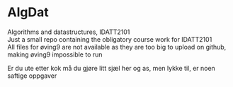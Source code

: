 # AlgDat  
Algorithms and datastructures, IDATT2101  
Just a small repo containing the obligatory course work for IDATT2101  
All files for øving9 are not available as they are too big to upload on github, making øving9 impossible to run  

Er du ute etter kok må du gjøre litt sjæl her og as, men lykke til, er noen saftige oppgaver
